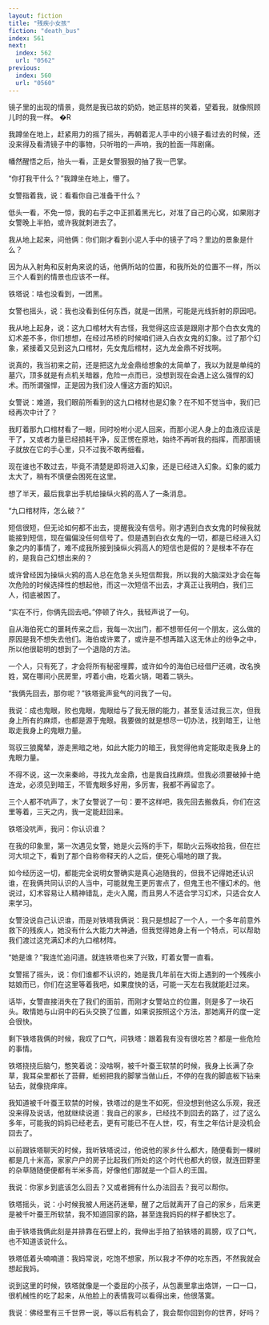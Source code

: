 ```yaml
---
layout: fiction
title: "残疾小女孩"
fiction: "death_bus"
index: 561
next:
  index: 562
  url: "0562"
previous:
  index: 560
  url: "0560"
---
```

镜子里的出现的情景，竟然是我已故的奶奶，她正慈祥的笑着，望着我，就像照顾儿时的我一样。 �R

我蹲坐在地上，赶紧用力的摇了摇头，再朝着泥人手中的小镜子看过去的时候，还没来得及看清镜子中的事物，只听啪的一声响，我的脸面一阵剧痛。

幡然醒悟之后，抬头一看，正是女警狠狠的抽了我一巴掌。

“你打我干什么？”我蹲坐在地上，懵了。

女警指着我，说：看看你自己准备干什么？

低头一看，不免一惊，我的右手之中正抓着黑光匕，对准了自己的心窝，如果刚才女警晚上半拍，或许我就刺进去了。

我从地上起来，问他俩：你们刚才看到小泥人手中的镜子了吗？里边的景象是什么？

因为从入射角和反射角来说的话，他俩所站的位置，和我所处的位置不一样，所以三个人看到的情景也应该不一样。

铁塔说：啥也没看到，一团黑。

女警也摇头，说：我也没看到任何东西，就是一团黑，可能是光线折射的原因吧。

我从地上起身，说：这九口棺材大有古怪，我觉得这应该是跟刚才那个白衣女鬼的幻术差不多，你们想想，在经过吊桥的时候咱们进入白衣女鬼的幻象。过了那个幻象，紧接着又见到这九口棺材，先女鬼后棺材，这九龙金鼎不好找啊。

说真的，我当初来之前，还是把这九龙金鼎给想象的太简单了，我以为就是单纯的墓穴，顶多就是有点机关暗器，危险一点而已，没想到现在会遇上这么强悍的幻术。而所谓强悍，正是因为我们没人懂这方面的知识。

女警说：难道，我们眼前所看到的这九口棺材也是幻象？在不知不觉当中，我们已经再次中计了？

我盯着那九口棺材看了一眼，同时吩咐小泥人回来，而那小泥人身上的血液应该是干了，又或者力量已经损耗干净，反正愣在原地，始终不再听我的指挥，而那面镜子就放在它的手心里，只不过我不敢再细看。

现在谁也不敢过去，毕竟不清楚是即将进入幻象，还是已经进入幻象。幻象的威力太大了，稍有不慎便会困死在这里。

想了半天，最后我拿出手机给操纵火鸦的高人了一条消息。

“九口棺材阵，怎么破？”

短信很短，但无论如何都不出去，提醒我没有信号。刚才遇到白衣女鬼的时候我就能接到短信，现在偏偏没任何信号了。但是遇到白衣女鬼的一切，都是已经进入幻象之内的事情了，难不成我所接到操纵火鸦高人的短信也是假的？是根本不存在的，是我自己幻想出来的？

或许曾经因为操纵火鸦的高人总在危急关头短信帮我，所以我的大脑深处才会在每次危险的时候选择性的想起他，而这一次短信不出去，才真正让我明白，我们三人，彻底被困了。

“实在不行，你俩先回去吧。”停顿了许久，我轻声说了一句。

自从海伯死亡的噩耗传来之后，我每一次出门，都不想带任何一个朋友，这么做的原因是我不想失去他们。海伯或许累了，或许是不想再踏入这无休止的纷争之中，所以他很聪明的想到了一个退隐的方法。

一个人，只有死了，才会将所有秘密埋葬，或许如今的海伯已经借尸还魂，改名换姓，窝在哪间小民房里，哼着小曲，吃着火锅，喝着二锅头。

“我俩先回去，那你呢？”铁塔瓮声瓮气的问我了一句。

我说：成也鬼眼，败也鬼眼，鬼眼给与了我无限的能力，甚至复活过我三次，但我身上所有的麻烦，也都是源于鬼眼。我要做的就是想尽一切办法，找到暗王，让他取走我身上的鬼眼力量。

驾驭三狼魔辇，游走黑暗之地，如此大能力的暗王，我觉得他肯定能取走我身上的鬼眼力量。

不得不说，这一次来秦岭，寻找九龙金鼎，也是我自找麻烦。但我必须要破掉十绝连龙，必须见到暗王，不管鬼眼多好用，多厉害，我都不再留恋了。

三个人都不吭声了，末了女警说了一句：要不这样吧，我先回去搬救兵，你们在这里等着，三天之内，我一定能赶回来。

铁塔没吭声，我问：你认识谁？

在我的印象里，第一次遇见女警，她是火云殇的手下，帮助火云殇收拾我，但在拦河大坝之下，看到了那个自称帝释天的人之后，便死心塌地的跟了我。

如今经历这一切，都能完全说明女警确实是真心追随我的，但我不记得她还认识谁，在我俩共同认识的人当中，可能就鬼王更厉害点了，但鬼王也不懂幻术的。他说过，幻术容易让人精神错乱，走火入魔，而且男人不适合学习幻术，只适合女人来学习。

女警没说自己认识谁，而是对铁塔我俩说：我只是想起了一个人，一个多年前意外救下的残疾人，她没有什么大能力大神通，但我觉得她身上有一个特点，可以帮助我们渡过这充满幻术的九口棺材阵。

“她是谁？”我连忙追问道。就连铁塔也来了兴致，盯着女警一直看。

女警摇了摇头，说：你们谁都不认识的，她是我几年前在大街上遇到的一个残疾小姑娘而已，你们在这里等着我吧，如果度快的话，可能一天左右我就能赶过来。

话毕，女警直接消失在了我们的面前，而刚才女警站立的位置，则是多了一块石头。敢情她与山洞中的石头交换了位置，如果说按照这个方法，那她离开的度一定会很快。

剩下铁塔我俩的时候，我叹了口气，问铁塔：跟着我有没有很吃苦？都是一些危险的事情。

铁塔挠挠后脑勺，憨笑着说：没啥啊，被千叶蚕王软禁的时候，我身上长满了杂草，我耳朵里都长了苔藓，蚯蚓把我的脚掌当做山丘，不停的在我的脚底板下钻来钻去，就像挠痒痒。

我知道被千叶蚕王软禁的时候，铁塔过的是生不如死，但没想到他这么乐观，我还没来得及说话，他就继续说道：我自己的家乡，已经找不到回去的路了，过了这么多年，可能我的妈妈已经老去，更有可能已不在人世，哎，有生之年估计是没机会回去了。

以前跟铁塔聊天的时候，我听铁塔说过，他说他的家乡什么都大，随便看到一棵树都是几十米高，家家户户的房子比起我们所处的这个时代也都大的很，就连田野里的杂草随随便便都有半米多高，好像他们那就是一个巨人的王国。

我说：你家乡到底该怎么回去？又或者拥有什么办法回去？我可以帮你。

铁塔摇头，说：小时候我被人用迷药迷晕，醒了之后就离开了自己的家乡，后来更是被千叶蚕王所软禁，我不知道回家的路，甚至连我妈妈的样子都快忘了。

由于铁塔我俩此刻是并排靠在石壁上的，我伸出手拍了拍铁塔的肩膀，叹了口气，也不知道该说什么。

铁塔低着头喃喃道：我妈常说，吃饱不想家，所以我才不停的吃东西，不然我就会想起我妈。

说到这里的时候，铁塔就像是一个委屈的小孩子，从包裹里拿出烙饼，一口一口，很机械性的吃了起来，从他脸上的表情我可以看得出来，他很落寞。

我说：佛经里有三千世界一说，等以后有机会了，我会帮你回到你的世界，好吗？
